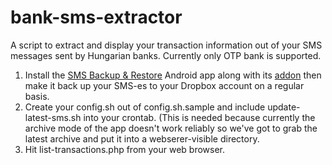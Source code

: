 bank-sms-extractor
==================

A script to extract and display your transaction information out of your SMS messages sent by Hungarian banks.  Currently only OTP bank is supported.

1. Install the [SMS Backup & Restore](https://play.google.com/store/apps/details?id=com.riteshsahu.SMSBackupRestore) Android app along with its [addon](https://play.google.com/store/apps/details?id=com.riteshsahu.SMSBackupRestoreNetworkAddon) then make it back up your SMS-es to your Dropbox account on a regular basis.
2. Create your config.sh out of config.sh.sample and include update-latest-sms.sh into your crontab.  (This is needed because currently the archive mode of the app doesn't work reliably so we've got to grab the latest archive and put it into a webserer-visible directory.
3. Hit list-transactions.php from your web browser.
